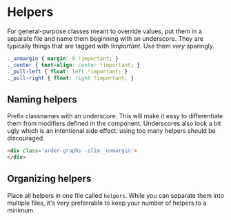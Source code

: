 # Helpers

For general-purpose classes meant to override values, put them in a separate file and name them beginning with an underscore. They are typically things that are tagged with *!important*. Use them *very* sparingly.

```css
._unmargin { margin: 0 !important; }
._center { text-align: center !important; }
._pull-left { float: left !important; }
._pull-right { float: right !important; }
```

## Naming helpers
Prefix classnames with an underscore. This will make it easy to differentiate them from modifiers defined in the component. Underscores also look a bit ugly which is an intentional side effect: using too many helpers should be discouraged.

  ```html
  <div class='order-graphs -slim _unmargin'>
  </div>
  ```

## Organizing helpers
Place all helpers in one file called `helpers`. While you can separate them into multiple files, it's very preferrable to keep your number of helpers to a minimum.
